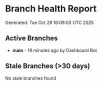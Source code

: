 # Branch Health Report
Generated: Tue Oct 28 16:09:03 UTC 2025

## Active Branches
- **main** - 19 minutes ago by Dashboard Bot

## Stale Branches (>30 days)
No stale branches found
